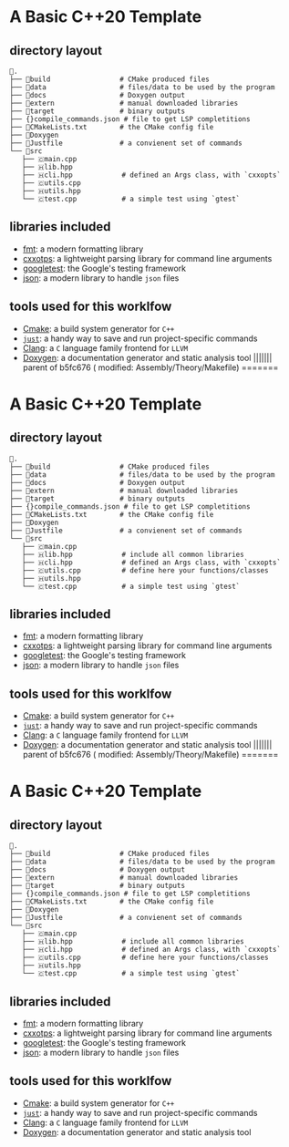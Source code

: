 # A Basic C++20 Template

## directory layout
```
📁.
├── 📁build                 # CMake produced files
├── 📁data                  # files/data to be used by the program
├── 📁docs                  # Doxygen output
├── 📁extern                # manual downloaded libraries
├── 📁target                # binary outputs
├── {}compile_commands.json # file to get LSP completitions
├── 📄CMakeLists.txt        # the CMake config file
├── 📄Doxygen
├── 📄Justfile              # a convienent set of commands
└── 📁src
   ├── 🇨main.cpp
   ├── 🇭lib.hpp
   ├── 🇭cli.hpp            # defined an Args class, with `cxxopts`
   ├── 🇨utils.cpp
   ├── 🇭utils.hpp
   └── 🇨test.cpp           # a simple test using `gtest`
```

## libraries included
- [fmt](https://fmt.dev/latest/index.html): a modern formatting library
- [cxxotps](https://github.com/jarro2783/cxxopts): a lightweight parsing library for command line arguments
- [googletest](https://google.github.io/googletest/): the Google's testing framework
- [json](https://json.nlohmann.me/): a modern library to handle `json` files

## tools used for this worklfow
- [Cmake](https://cmake.org/cmake/help/latest/guide/tutorial/index.html): a build system generator for `C++`
- [`just`](https://just.systems/man/en/): a handy way to save and run project-specific commands
- [Clang](https://clang.llvm.org/docs/UsersManual.html): a `C` language family frontend for `LLVM`
- [Doxygen](https://www.doxygen.nl/manual/starting.html): a documentation generator and static analysis tool
||||||| parent of b5fc676 (	modified:   Assembly/Theory/Makefile)
=======
# A Basic C++20 Template

## directory layout
```
📁.
├── 📁build                 # CMake produced files
├── 📁data                  # files/data to be used by the program
├── 📁docs                  # Doxygen output
├── 📁extern                # manual downloaded libraries
├── 📁target                # binary outputs
├── {}compile_commands.json # file to get LSP completitions
├── 📄CMakeLists.txt        # the CMake config file
├── 📄Doxygen
├── 📄Justfile              # a convienent set of commands
└── 📁src
   ├── 🇨main.cpp
   ├── 🇭lib.hpp            # include all common libraries
   ├── 🇭cli.hpp            # defined an Args class, with `cxxopts`
   ├── 🇨utils.cpp          # define here your functions/classes
   ├── 🇭utils.hpp
   └── 🇨test.cpp           # a simple test using `gtest`
```

## libraries included
- [fmt](https://fmt.dev/latest/index.html): a modern formatting library
- [cxxotps](https://github.com/jarro2783/cxxopts): a lightweight parsing library for command line arguments
- [googletest](https://google.github.io/googletest/): the Google's testing framework
- [json](https://json.nlohmann.me/): a modern library to handle `json` files

## tools used for this worklfow
- [Cmake](https://cmake.org/cmake/help/latest/guide/tutorial/index.html): a build system generator for `C++`
- [`just`](https://just.systems/man/en/): a handy way to save and run project-specific commands
- [Clang](https://clang.llvm.org/docs/UsersManual.html): a `C` language family frontend for `LLVM`
- [Doxygen](https://www.doxygen.nl/manual/starting.html): a documentation generator and static analysis tool
||||||| parent of b5fc676 (	modified:   Assembly/Theory/Makefile)
=======
# A Basic C++20 Template

## directory layout
```
📁.
├── 📁build                 # CMake produced files
├── 📁data                  # files/data to be used by the program
├── 📁docs                  # Doxygen output
├── 📁extern                # manual downloaded libraries
├── 📁target                # binary outputs
├── {}compile_commands.json # file to get LSP completitions
├── 📄CMakeLists.txt        # the CMake config file
├── 📄Doxygen
├── 📄Justfile              # a convienent set of commands
└── 📁src
   ├── 🇨main.cpp
   ├── 🇭lib.hpp            # include all common libraries
   ├── 🇭cli.hpp            # defined an Args class, with `cxxopts`
   ├── 🇨utils.cpp          # define here your functions/classes
   ├── 🇭utils.hpp
   └── 🇨test.cpp           # a simple test using `gtest`
```

## libraries included
- [fmt](https://fmt.dev/latest/index.html): a modern formatting library
- [cxxotps](https://github.com/jarro2783/cxxopts): a lightweight parsing library for command line arguments
- [googletest](https://google.github.io/googletest/): the Google's testing framework
- [json](https://json.nlohmann.me/): a modern library to handle `json` files

## tools used for this worklfow
- [Cmake](https://cmake.org/cmake/help/latest/guide/tutorial/index.html): a build system generator for `C++`
- [`just`](https://just.systems/man/en/): a handy way to save and run project-specific commands
- [Clang](https://clang.llvm.org/docs/UsersManual.html): a `C` language family frontend for `LLVM`
- [Doxygen](https://www.doxygen.nl/manual/starting.html): a documentation generator and static analysis tool
